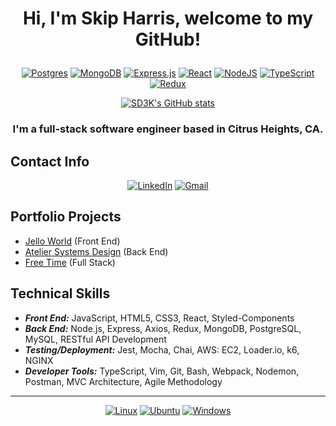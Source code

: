 # <div align="center"> <p> Hi, I'm Skip Harris, welcome to my GitHub! </p></div>

<div align="center"> 

[![Postgres](https://img.shields.io/badge/postgres-%23316192.svg?style=for-the-badge&logo=postgresql&logoColor=white)](https://www.postgresql.org/) [![MongoDB](https://img.shields.io/badge/MongoDB-%234ea94b.svg?style=for-the-badge&logo=mongodb&logoColor=white)](https://www.mongodb.com/) [![Express.js](https://img.shields.io/badge/express.js-%23404d59.svg?style=for-the-badge&logo=express&logoColor=%2361DAFB)](https://expressjs.com/) [![React](https://img.shields.io/badge/react-%2320232a.svg?style=for-the-badge&logo=react&logoColor=%2361DAFB)](https://reactjs.org/) [![NodeJS](https://img.shields.io/badge/node.js-6DA55F?style=for-the-badge&logo=node.js&logoColor=white)](https://nodejs.org/) [![TypeScript](https://img.shields.io/badge/typescript-%23007ACC.svg?style=for-the-badge&logo=typescript&logoColor=white)](https://www.typescriptlang.org/) [![Redux](https://img.shields.io/badge/Redux-593D88?style=for-the-badge&logo=redux&logoColor=white)](https://redux.js.org/)








[![SD3K's GitHub stats](https://github-readme-stats.vercel.app/api?username=SD3K&hide=stars&count_private=true&show_icons=true&theme=dark)](https://github.com/anuraghazra/github-readme-stats)

###  I'm a full-stack software engineer based in Citrus Heights, CA. 

</div>



## Contact Info

<div align="center">

[![LinkedIn](https://img.shields.io/badge/Skipper%20Harris-%230077B5.svg?style=for-the-badge&logo=linkedin&logoColor=white)](https://www.linkedin.com/in/skipperharris/) [![Gmail](https://img.shields.io/badge/SkipDawg3000-D14836?style=for-the-badge&logo=gmail&logoColor=white)](mailto:skipdawg3000@gmail.com)

</div>

## Portfolio Projects
- [Jello World](https://github.com/frp58-Monks/FEC) (Front End)
- [Atelier Systems Design](https://github.com/RFP-58-DK/SDC-Reviews) (Back End) 
- [Free Time](https://github.com/Blue-Squirtles/FreeTime) (Full Stack) 

## Technical Skills
- **_Front End:_** JavaScript, HTML5, CSS3, React, Styled-Components
- **_Back End:_** Node.js, Express, Axios, Redux, MongoDB, PostgreSQL, MySQL, RESTful API Development
- **_Testing/Deployment:_** Jest, Mocha, Chai, AWS: EC2, Loader.io, k6, NGINX
- **_Developer Tools:_** TypeScript, Vim, Git, Bash, Webpack, Nodemon, Postman, MVC Architecture, Agile Methodology


<div align="center">

---

[![Linux](https://img.shields.io/badge/Linux-FCC624?style=for-the-badge&logo=linux&logoColor=black)](https://www.linux.org/) [![Ubuntu](https://img.shields.io/badge/Ubuntu-E95420?style=for-the-badge&logo=ubuntu&logoColor=white)](https://ubuntu.com/) [![Windows](https://img.shields.io/badge/Windows-0078D6?style=for-the-badge&logo=windows&logoColor=white)](https://www.microsoft.com/en-us/windows/?r=1)


</div>
